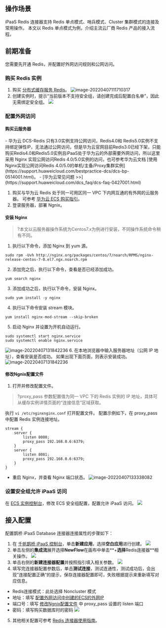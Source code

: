 ## 操作场景
iPaaS Redis 连接器支持 Redis 单点模式、哨兵模式、Cluster 集群模式的连接及常用操作。
本文以 Redis 单点模式为例，介绍主流云厂商 Redis 产品的接入流程。


## 前期准备
您需要先开通 Redis，并配置好外网访问规则和公网访问。

###  购买 Redis 实例

1. 购买 [分布式缓存服务 Redis](https://support.huaweicloud.com/usermanual-dcs/dcs-ug-0312003.html)。
![image-20220407111710317](https://qcloudimg.tencent-cloud.cn/raw/6fae405c9ec28cb4b822140ff2ab1442.png)
2. 创建实例时，提示“当前版本不支持安全组，请创建完成后配置白名单”，因此无需绑定安全组。
![](https://qcloudimg.tencent-cloud.cn/raw/6d7b57492cd60f1a261edbc2187c131b.png)

### 配置外网访问
#### 购买云服务器

<dx-alert infotype="explain" title="DCS 实例支持公网访问吗？">
- 华为云 DCS-Redis 只有3.0实例支持公网访问，Redis4.0和 Redis5.0实例不支持绑定弹性IP，无法通过公网访问，但是华为云官网目前Redis3.0已经下架，只能购买Redis4.0和Redis5.0实例且iPaaS处于华为云的外部需要外网访问，所以这里采用 Nginx 实现公网访问Redis 4.0/5.0实例的访问，也可参考华为云文档 [使用Nginx实现公网访问Redis 4.0/5.0的单机/主备/Proxy集群实例](https://support.huaweicloud.com/bestpractice-dcs/dcs-bp-0514001.html)。
- [华为云常见问题 >>](https://support.huaweicloud.com/dcs_faq/dcs-faq-0427001.html)
</dx-alert>


1. 购买与华为云 Redis 处于同一可用区同一 VPC 下内网互通的有外网的云服务器[](id:method2)。
可参考 [华为云 ECS 购买指引](https://support.huaweicloud.com/qs-ecs/zh-cn_topic_0163540195.html)。
2. 登录服务器，部署 Ngnix。

#### 安装 Nginx
>?本文以云服务器操作系统为Centos7.x为例进行安装，不同操作系统命令稍有不同。

1. 执行以下命令，添加 Nginx 到 yum 源。
 ```
sudo rpm -Uvh http://nginx.org/packages/centos/7/noarch/RPMS/nginx-release-centos-7-0.el7.ngx.noarch.rpm
```
2. 添加完之后，执行以下命令，查看是否已经添加成功。
```
yum search nginx
```
3. 添加成功之后，执行以下命令，安装 Nginx。
```
sudo yum install -y nginx
```
4. 执行以下命令安装 stream 模块。
```
yum install nginx-mod-stream --skip-broken
```
5. 启动 Nginx 并设置为开机自动运行。
```
sudo systemctl start nginx.service
sudo systemctl enable nginx.service
```
![image-20220407131842236](https://qcloudimg.tencent-cloud.cn/raw/f38cfb0f54acdf9dc64e1eba72e7c812.png)
6. 在本地浏览器中输入服务器地址（公网 IP 地址），查看安装是否成功。
如果出现下面页面，则表示安装成功。
![image-20220407131842236](https://qcloudimg.tencent-cloud.cn/raw/f38cfb0f54acdf9dc64e1eba72e7c812.png)

#### 修改Ngnix配置文件
1. 打开并修改配置文件[](id:method1)。
>?proxy_pass 参数配置值为同一 VPC 下的 Redis 实例的 IP 地址，具体可从缓存实例详情页面的“连接信息”区域获取。
>
执行 `vi /etc/nginxnginx.conf` 打开配置文件。
配置示例如下，在 proxy_pass 中配置 Redis 实例连接地址。
```
stream {
    server {
        listen 8080;
        proxy_pass 192.168.0.6:6379;
    }
    server {
        listen 8081;
        proxy_pass 192.168.0.6:6379;
    }
}
```
- 重启 Nginx，并查看 Nginx 端口状态。
![image-20220407133338082](https://qcloudimg.tencent-cloud.cn/raw/563c8950bad1ba7a2fcd257b659c2a09.png)


### 设置安全组允许 iPaaS 访问

在 [ECS 实例控制台](https://console.huaweicloud.com/ecm/?agencyId=344eb50173f9430489ff1be6c4769e54&region=cn-south-1&locale=zh-cn#/ecs/manager/vmList)，修改 ECS 安全组配置，配置允许 iPaaS 访问。
![](https://qcloudimg.tencent-cloud.cn/raw/4e399b110eb0104d8d3705fa546d288f.png)

## 接入配置
配置鹊桥 iPaaS Database 连接器连接属性的步骤如下：

1. 在 [千帆鹊桥 iPaaS 控制台](https://console.cloud.tencent.com/ipaas)，单击**新建应用**，选择**空白应用**进行创建。
![](https://qcloudimg.tencent-cloud.cn/raw/f0e3a02558a61e6168e4a6c993931820.png)
2. 单击左侧的**集成流**展开选择**NewFlow**在画布中单击**+**选择**Redis连接器**相关操作。
![](https://qcloudimg.tencent-cloud.cn/raw/865f5d010b10fd5084f3c02d121e9d48.png)
3. 单击右侧的**新建连接器配置**并按照指引填入相关参数。
![](https://qcloudimg.tencent-cloud.cn/raw/b1a4c023f49bc1192b8c7b1a4347dc68.png)
4. 填写完连接器配置参数后，单击**测试连接**，测试连通性，测试成功后，会出现”连接配置正确“的提示，保存连接器配置即可，失败根据提示来重新填写对应信息。
 - Redis连接模式：此处选择 Noncluster 模式
 - 地址：填写 [配置外网访问中创建的ECS的外网IP](#method2)
 - 端口号：填写 [修改Ngnix配置文件](#method1) 中 proxy_pass 设置的 listen 端口
 - 密码：填写购买数据库时的密码
![](https://qcloudimg.tencent-cloud.cn/raw/7b736e3781c8d4d65fb2f615a58bfab3.png)
5. 其他相关配置可参考 [Redis 连接器使用指南](https://cloud.tencent.com/document/product/1270/55479)。


